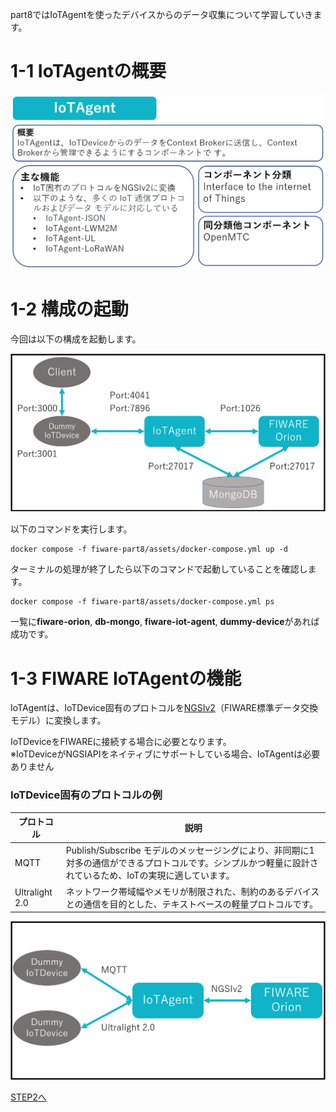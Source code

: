 part8ではIoTAgentを使ったデバイスからのデータ収集について学習していきます。

# 1-1 IoTAgentの概要

![IoTAgentの概要](./assets/8-1.png)

# 1-2 構成の起動

今回は以下の構成を起動します。

![全体構成図](./assets/8-2.png)

以下のコマンドを実行します。

```
docker compose -f fiware-part8/assets/docker-compose.yml up -d
```

ターミナルの処理が終了したら以下のコマンドで起動していることを確認します。

```
docker compose -f fiware-part8/assets/docker-compose.yml ps
```

一覧に**fiware-orion**, **db-mongo**, **fiware-iot-agent**, **dummy-device**があれば成功です。

# 1-3 FIWARE IoTAgentの機能

IoTAgentは、IoTDevice固有のプロトコルを[NGSIv2](../fiware-part2/step2.md)（FIWARE標準データ交換モデル）に変換します。

IoTDeviceをFIWAREに接続する場合に必要となります。  
※IoTDeviceがNGSIAPIをネイティブにサポートしている場合、IoTAgentは必要ありません

### IoTDevice固有のプロトコルの例

|プロトコル|説明|
| - | - |
|MQTT|Publish/Subscribe モデルのメッセージングにより、非同期に1対多の通信ができるプロトコルです。シンプルかつ軽量に設計されているため、IoTの実現に適しています。|
|Ultralight 2.0|ネットワーク帯域幅やメモリが制限された、制約のあるデバイスとの通信を目的とした、テキストベースの軽量プロトコルです。|

![プロトコル例](./assets/8-3.png)

[STEP2へ](step2.md)
